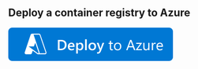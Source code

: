 ## Deploy a container registry to Azure ##

[![Deploy To Azure](https://raw.githubusercontent.com/Azure/azure-quickstart-templates/master/1-CONTRIBUTION-GUIDE/images/deploytoazure.svg?sanitize=true)](https://portal.azure.com/#create/Microsoft.Template/uri/https%3A%2F%2Fraw.githubusercontent.com%2Fstevefutcher%2Fminiature-spoon%2Fmain%2Fregistry%2Fazuredeploy.json)
